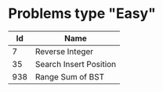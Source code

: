 # Problems type "Easy"


Id  | Name
------------- | -------------
7	          | Reverse Integer
35	          | Search Insert Position
938	          | Range Sum of BST
